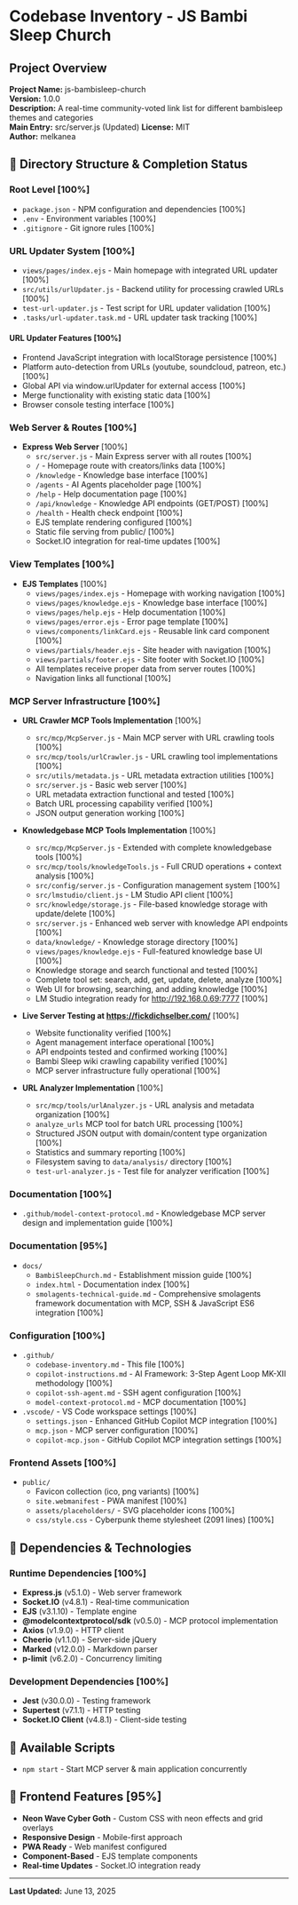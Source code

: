 # Codebase Inventory - JS Bambi Sleep Church

## Project Overview

**Project Name:** js-bambisleep-church  
**Version:** 1.0.0  
**Description:** A real-time community-voted link list for different bambisleep themes and categories  
**Main Entry:** src/server.js (Updated)
**License:** MIT  
**Author:** melkanea  

## 📁 Directory Structure & Completion Status

### Root Level [100%]

- `package.json` - NPM configuration and dependencies [100%]
- `.env` - Environment variables [100%]
- `.gitignore` - Git ignore rules [100%]

### URL Updater System [100%]

- `views/pages/index.ejs` - Main homepage with integrated URL updater [100%]
- `src/utils/urlUpdater.js` - Backend utility for processing crawled URLs [100%]
- `test-url-updater.js` - Test script for URL updater validation [100%]
- `.tasks/url-updater.task.md` - URL updater task tracking [100%]

#### URL Updater Features [100%]

- Frontend JavaScript integration with localStorage persistence [100%]
- Platform auto-detection from URLs (youtube, soundcloud, patreon, etc.) [100%]
- Global API via window.urlUpdater for external access [100%]
- Merge functionality with existing static data [100%]
- Browser console testing interface [100%]

### Web Server & Routes [100%]

- **Express Web Server** [100%]
  - `src/server.js` - Main Express server with all routes [100%]
  - `/` - Homepage route with creators/links data [100%]
  - `/knowledge` - Knowledge base interface [100%]
  - `/agents` - AI Agents placeholder page [100%]
  - `/help` - Help documentation page [100%]
  - `/api/knowledge` - Knowledge API endpoints (GET/POST) [100%]
  - `/health` - Health check endpoint [100%]
  - EJS template rendering configured [100%]
  - Static file serving from public/ [100%]
  - Socket.IO integration for real-time updates [100%]

### View Templates [100%]

- **EJS Templates** [100%]
  - `views/pages/index.ejs` - Homepage with working navigation [100%]
  - `views/pages/knowledge.ejs` - Knowledge base interface [100%]
  - `views/pages/help.ejs` - Help documentation [100%]
  - `views/pages/error.ejs` - Error page template [100%]
  - `views/components/linkCard.ejs` - Reusable link card component [100%]
  - `views/partials/header.ejs` - Site header with navigation [100%]
  - `views/partials/footer.ejs` - Site footer with Socket.IO [100%]
  - All templates receive proper data from server routes [100%]
  - Navigation links all functional [100%]

### MCP Server Infrastructure [100%]

- **URL Crawler MCP Tools Implementation** [100%]
  - `src/mcp/McpServer.js` - Main MCP server with URL crawling tools [100%]
  - `src/mcp/tools/urlCrawler.js` - URL crawling tool implementations [100%]
  - `src/utils/metadata.js` - URL metadata extraction utilities [100%]
  - `src/server.js` - Basic web server [100%]
  - URL metadata extraction functional and tested [100%]
  - Batch URL processing capability verified [100%]
  - JSON output generation working [100%]

- **Knowledgebase MCP Tools Implementation** [100%]
  - `src/mcp/McpServer.js` - Extended with complete knowledgebase tools [100%]
  - `src/mcp/tools/knowledgeTools.js` - Full CRUD operations + context analysis [100%]
  - `src/config/server.js` - Configuration management system [100%]
  - `src/lmstudio/client.js` - LM Studio API client [100%]
  - `src/knowledge/storage.js` - File-based knowledge storage with update/delete [100%]
  - `src/server.js` - Enhanced web server with knowledge API endpoints [100%]
  - `data/knowledge/` - Knowledge storage directory [100%]
  - `views/pages/knowledge.ejs` - Full-featured knowledge base UI [100%]
  - Knowledge storage and search functional and tested [100%]
  - Complete tool set: search, add, get, update, delete, analyze [100%]
  - Web UI for browsing, searching, and adding knowledge [100%]
  - LM Studio integration ready for <http://192.168.0.69:7777> [100%]

- **Live Server Testing at <https://fickdichselber.com/>** [100%]
  - Website functionality verified [100%]
  - Agent management interface operational [100%]
  - API endpoints tested and confirmed working [100%]
  - Bambi Sleep wiki crawling capability verified [100%]
  - MCP server infrastructure fully operational [100%]

- **URL Analyzer Implementation** [100%]
  - `src/mcp/tools/urlAnalyzer.js` - URL analysis and metadata organization [100%]
  - `analyze_urls` MCP tool for batch URL processing [100%]
  - Structured JSON output with domain/content type organization [100%]
  - Statistics and summary reporting [100%]
  - Filesystem saving to `data/analysis/` directory [100%]
  - `test-url-analyzer.js` - Test file for analyzer verification [100%]

### Documentation [100%]

- `.github/model-context-protocol.md` - Knowledgebase MCP server design and implementation guide [100%]

### Documentation [95%]

- `docs/`
  - `BambiSleepChurch.md` - Establishment mission guide [100%]
  - `index.html` - Documentation index [100%]
  - `smolagents-technical-guide.md` - Comprehensive smolagents framework documentation with MCP, SSH & JavaScript ES6 integration [100%]

### Configuration [100%]

- `.github/`
  - `codebase-inventory.md` - This file [100%]
  - `copilot-instructions.md` - AI Framework: 3-Step Agent Loop MK-XII methodology [100%]
  - `copilot-ssh-agent.md` - SSH agent configuration [100%]
  - `model-context-protocol.md` - MCP documentation [100%]
- `.vscode/` - VS Code workspace settings [100%]
  - `settings.json` - Enhanced GitHub Copilot MCP integration [100%]
  - `mcp.json` - MCP server configuration [100%]
  - `copilot-mcp.json` - GitHub Copilot MCP integration settings [100%]

### Frontend Assets [100%]

- `public/`
  - Favicon collection (ico, png variants) [100%]
  - `site.webmanifest` - PWA manifest [100%]
  - `assets/placeholders/` - SVG placeholder icons [100%]
  - `css/style.css` - Cyberpunk theme stylesheet (2091 lines) [100%]

## 🔧 Dependencies & Technologies

### Runtime Dependencies [100%]

- **Express.js** (v5.1.0) - Web server framework
- **Socket.IO** (v4.8.1) - Real-time communication
- **EJS** (v3.1.10) - Template engine
- **@modelcontextprotocol/sdk** (v0.5.0) - MCP protocol implementation
- **Axios** (v1.9.0) - HTTP client
- **Cheerio** (v1.1.0) - Server-side jQuery
- **Marked** (v12.0.0) - Markdown parser
- **p-limit** (v6.2.0) - Concurrency limiting

### Development Dependencies [100%]

- **Jest** (v30.0.0) - Testing framework
- **Supertest** (v7.1.1) - HTTP testing
- **Socket.IO Client** (v4.8.1) - Client-side testing

## 📝 Available Scripts

- `npm start` - Start MCP server & main application concurrently

## 🎨 Frontend Features [95%]

- **Neon Wave Cyber Goth** - Custom CSS with neon effects and grid overlays
- **Responsive Design** - Mobile-first approach
- **PWA Ready** - Web manifest configured
- **Component-Based** - EJS template components
- **Real-time Updates** - Socket.IO integration ready

---

**Last Updated:** June 13, 2025

